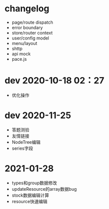 # changelog
- page/route dispatch
- error boundary
- store/router context
- user/config model
- menu/layout
- shttp
- api mock
- pace.js

# dev 2020-10-18 02：27
- 优化操作

# dev 2020-11-25
- 答题测验
- 友情链接
- NodeTree编辑
- series字段

# 2021-01-28
- types和group数据修改
- updateResource的array数据bug
- stock数据编辑计算
- resource快速编辑